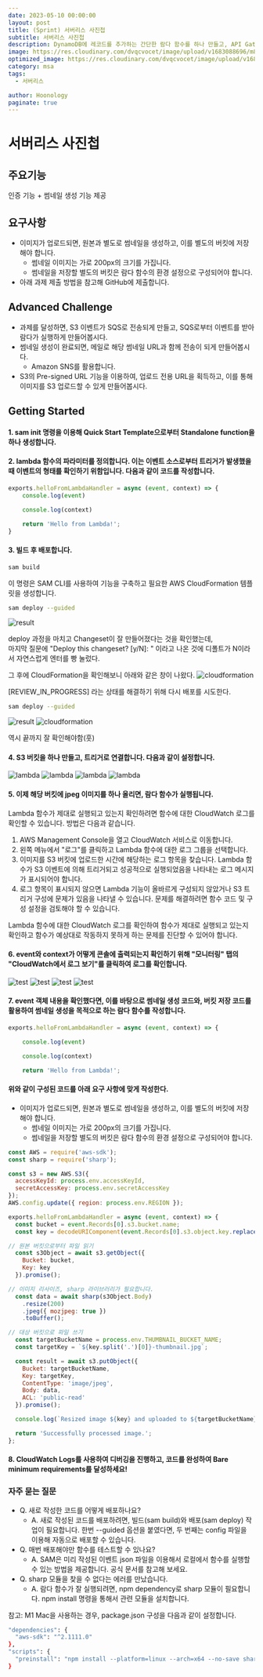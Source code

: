 ```yaml
---
date: 2023-05-10 00:00:00
layout: post
title: (Sprint) 서버리스 사진첩
subtitle: 서버리스 사진첩
description: DynamoDB에 레코드를 추가하는 간단한 람다 함수를 하나 만들고, API Gateway를 통해 이를 호출하는 예제를 직접 실행해보자
image: https://res.cloudinary.com/dvqcvocet/image/upload/v1683088696/m8krc7ci1vzzbl7sxeac.png
optimized_image: https://res.cloudinary.com/dvqcvocet/image/upload/v1683088696/m8krc7ci1vzzbl7sxeac.png
category: msa
tags:  
  - 서버리스

author: Hoonology
paginate: true
---
```


# 서버리스 사진첩

## 주요기능
인증 기능 + 썸네일 생성 기능 제공

## 요구사항
- 이미지가 업로드되면, 원본과 별도로 썸네일을 생성하고, 이를 별도의 버킷에 저장해야 합니다.
  - 썸네일 이미지는 가로 200px의 크기를 가집니다.
  - 썸네일을 저장할 별도의 버킷은 람다 함수의 환경 설정으로 구성되어야 합니다.
- 아래 과제 제출 방법을 참고해 GitHub에 제출합니다.
## Advanced Challenge
- 과제를 달성하면, S3 이벤트가 SQS로 전송되게 만들고, SQS로부터 이벤트를 받아 람다가 실행하게 만들어봅시다.
- 썸네일 생성이 완료되면, 메일로 해당 썸네일 URL과 함께 전송이 되게 만들어봅시다. 
  - Amazon SNS를 활용합니다.
- S3의 Pre-signed URL 기능을 이용하여, 업로드 전용 URL을 획득하고, 이를 통해 이미지를 S3 업로드할 수 있게 만들어봅시다.

## Getting Started
#### 1. sam init 명령을 이용해 Quick Start Template으로부터 Standalone function을 하나 생성합니다.
#### 2. lambda 함수의 파라미터를 정의합니다. 이는 이벤트 소스로부터 트리거가 발생했을 때 이벤트의 형태를 확인하기 위함입니다. 다음과 같이 코드를 작성합니다.

```js
exports.helloFromLambdaHandler = async (event, context) => {
    console.log(event)

    console.log(context)

    return 'Hello from Lambda!';
}
```
#### 3. 빌드 후 배포합니다.
```bash
sam build
```
이 명령은 SAM CLI를 사용하여 기능을 구축하고 필요한 AWS CloudFormation 템플릿을 생성합니다.

```bash
sam deploy --guided
```

![result](/assets/img/MicroService/deployResult.png)

deploy 과정을 마치고 Changeset이 잘 만들어졌다는 것을 확인했는데,   
마지막 질문에 "Deploy this changeset? [y/N]: " 이라고 나온 것에 디폴트가 N이라서 자연스럽게 엔터를 빵 눌렀다.  

그 후에 CloudFormation을 확인해보니 아래와 같은 창이 나왔다. 
![cloudformation](/assets/img/MicroService/cloudformation.png)

[REVIEW_IN_PROGRESS] 라는 상태를 해결하기 위해 다시 배포를 시도한다.
```bash
sam deploy --guided
```
![result](/assets/img/MicroService/deployResult2.png)
![cloudformation](/assets/img/MicroService/cloudformation2.png)

역시 끝까지 잘 확인해야함(훗)


#### 4. S3 버킷을 하나 만들고, 트리거로 연결합니다. 다음과 같이 설정합니다.
![lambda](/assets/img/MicroService/lambdaTrigger1.png)
![lambda](/assets/img/MicroService/lambdaTrigger2.png)
![lambda](/assets/img/MicroService/lambdaTrigger3.png)
![lambda](/assets/img/MicroService/lambdaTrigger4.png)



#### 5. 이제 해당 버킷에 jpeg 이미지를 하나 올리면, 람다 함수가 실행됩니다.

Lambda 함수가 제대로 실행되고 있는지 확인하려면 함수에 대한 CloudWatch 로그를 확인할 수 있습니다. 방법은 다음과 같습니다.

1. AWS Management Console을 열고 CloudWatch 서비스로 이동합니다.
2. 왼쪽 메뉴에서 "로그"를 클릭하고 Lambda 함수에 대한 로그 그룹을 선택합니다.
3. 이미지를 S3 버킷에 업로드한 시간에 해당하는 로그 항목을 찾습니다. Lambda 함수가 S3 이벤트에 의해 트리거되고 성공적으로 실행되었음을 나타내는 로그 메시지가 표시되어야 합니다.
4. 로그 항목이 표시되지 않으면 Lambda 기능이 올바르게 구성되지 않았거나 S3 트리거 구성에 문제가 있음을 나타낼 수 있습니다. 문제를 해결하려면 함수 코드 및 구성 설정을 검토해야 할 수 있습니다.

Lambda 함수에 대한 CloudWatch 로그를 확인하여 함수가 제대로 실행되고 있는지 확인하고 함수가 예상대로 작동하지 못하게 하는 문제를 진단할 수 있어야 합니다.

#### 6. event와 context가 어떻게 콘솔에 출력되는지 확인하기 위해 "모니터링" 탭의 "CloudWatch에서 로그 보기"를 클릭하여 로그를 확인합니다.

![test](/assets/img/MicroService/test1.png)
![test](/assets/img/MicroService/test2.png)
![test](/assets/img/MicroService/test3.png)
![test](/assets/img/MicroService/test4.png)

#### 7. event 객체 내용을 확인했다면, 이를 바탕으로 썸네일 생성 코드와, 버킷 저장 코드를 활용하여 썸네일 생성을 목적으로 하는 람다 함수를 작성합니다.

```js
exports.helloFromLambdaHandler = async (event, context) => {

    console.log(event)

    console.log(context)

    return 'Hello from Lambda!';
```
#### 위와 같이 구성된 코드를 아래 요구 사항에 맞게 작성한다.

- 이미지가 업로드되면, 원본과 별도로 썸네일을 생성하고, 이를 별도의 버킷에 저장해야 합니다.
  - 썸네일 이미지는 가로 200px의 크기를 가집니다.
  - 썸네일을 저장할 별도의 버킷은 람다 함수의 환경 설정으로 구성되어야 합니다.

```js
const AWS = require('aws-sdk');
const sharp = require('sharp');

const s3 = new AWS.S3({
  accessKeyId: process.env.accessKeyId,
  secretAccessKey: process.env.secretAccessKey
});
AWS.config.update({ region: process.env.REGION });

exports.helloFromLambdaHandler = async (event, context) => {
  const bucket = event.Records[0].s3.bucket.name;
  const key = decodeURIComponent(event.Records[0].s3.object.key.replace(/\+/g, ' '));

// 원본 버킷으로부터 파일 읽기
  const s3Object = await s3.getObject({
    Bucket: bucket,
    Key: key
  }).promise();

// 이미지 리사이즈, sharp 라이브러리가 필요합니다.
  const data = await sharp(s3Object.Body)
    .resize(200)
    .jpeg({ mozjpeg: true })
    .toBuffer();

// 대상 버킷으로 파일 쓰기
  const targetBucketName = process.env.THUMBNAIL_BUCKET_NAME;
  const targetKey = `${key.split('.')[0]}-thumbnail.jpg`;

  const result = await s3.putObject({
    Bucket: targetBucketName,
    Key: targetKey,
    ContentType: 'image/jpeg',
    Body: data,
    ACL: 'public-read'
  }).promise();

  console.log(`Resized image ${key} and uploaded to ${targetBucketName}/${targetKey}`);

  return 'Successfully processed image.';
};

```

#### 8. CloudWatch Logs를 사용하여 디버깅을 진행하고, 코드를 완성하여 Bare minimum requirements를 달성하세요!







### 자주 묻는 질문
- Q. 새로 작성한 코드를 어떻게 배포하나요?
  - A. 새로 작성된 코드를 배포하려면, 빌드(sam build)와 배포(sam deploy) 작업이 필요합니다. 한번 --guided 옵션을 붙였다면, 두 번째는 config 파일을 이용해 자동으로 배포할 수 있습니다.
- Q. 매번 배포해야만 함수를 테스트할 수 있나요?
  - A. SAM은 미리 작성된 이벤트 json 파일을 이용해서 로컬에서 함수를 실행할 수 있는 방법을 제공합니다. 공식 문서를 참고해 보세요.
- Q. sharp 모듈을 찾을 수 없다는 에러를 만났습니다.
  - A. 람다 함수가 잘 실행되려면, npm dependency로 sharp 모듈이 필요합니다. npm install 명령을 통해서 관련 모듈을 설치합니다.

참고: M1 Mac을 사용하는 경우, package.json 구성을 다음과 같이 설정합니다.
```bash
"dependencies": {
  "aws-sdk": "^2.1111.0"
},
"scripts": {
  "preinstall": "npm install --platform=linux --arch=x64 --no-save sharp"
}
```
